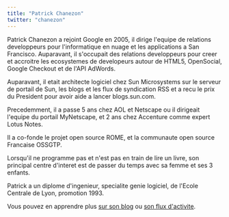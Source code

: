 ```yaml
---
title: "Patrick Chanezon"
twitter: "chanezon"
---
```


Patrick Chanezon a rejoint Google en 2005, il dirige l'equipe de
relations developpeurs pour l'informatique en nuage et les applications
a San Francisco. Auparavant, il s'occupait des relations developpeurs
pour creer et accroitre les ecosystemes de developeurs autour de HTML5,
OpenSocial, Google Checkout et de l'API AdWords.

Auparavant, il etait architecte logiciel chez Sun Microsystems sur le
serveur de portail de Sun, les blogs et les flux de syndication RSS et a
recu le prix du President pour avoir aide a lancer blogs.sun.com.

Precedemment, il a passe 5 ans chez AOL et Netscape ou il dirigeait
l'equipe du portail MyNetscape, et 2 ans chez Accenture comme expert
Lotus Notes.

Il a co-fonde le projet open source ROME, et la communaute open source
Francaise OSSGTP.

Lorsqu'il ne programme pas et n'est pas en train de lire un livre, son
principal centre d'interet est de passer du temps avec sa femme et ses 3
enfants.

Patrick a un diplome d'ingenieur, specialite genie logiciel, de l'Ecole
Centrale de Lyon, promotion 1993.

Vous pouvez en apprendre plus [sur son blog](http://wordpress.chanezon.com/) ou [son flux d'activite](https://twitter.com/chanezon).
